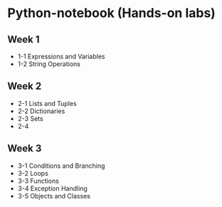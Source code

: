 # Python-notebook (Hands-on labs)

## Week 1
* 1-1 Expressions and Variables
* 1-2 String Operations

## Week 2
* 2-1 Lists and Tuples
* 2-2 Dictionaries
* 2-3 Sets
* 2-4 

## Week 3
* 3-1 Conditions and Branching
* 3-2 Loops
* 3-3 Functions
* 3-4 Exception Handling
* 3-5 Objects and Classes
